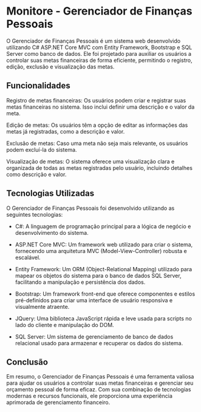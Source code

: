 # Monitore - Gerenciador de Finanças Pessoais
O Gerenciador de Finanças Pessoais é um sistema web desenvolvido utilizando C# ASP.NET Core MVC com Entity Framework, Bootstrap e SQL Server como banco de dados. Ele foi projetado para auxiliar os usuários a controlar suas metas financeiras de forma eficiente, permitindo o registro, edição, exclusão e visualização das metas.

## Funcionalidades
Registro de metas financeiras: Os usuários podem criar e registrar suas metas financeiras no sistema. Isso inclui definir uma descrição e o valor da meta.

Edição de metas: Os usuários têm a opção de editar as informações das metas já registradas, como a descrição e valor.

Exclusão de metas: Caso uma meta não seja mais relevante, os usuários podem excluí-la do sistema.

Visualização de metas: O sistema oferece uma visualização clara e organizada de todas as metas registradas pelo usuário, incluindo detalhes como descrição e valor.

## Tecnologias Utilizadas
O Gerenciador de Finanças Pessoais foi desenvolvido utilizando as seguintes tecnologias:

- C#: A linguagem de programação principal para a lógica de negócio e desenvolvimento do sistema.

- ASP.NET Core MVC: Um framework web utilizado para criar o sistema, fornecendo uma arquitetura MVC (Model-View-Controller) robusta e escalável.

- Entity Framework: Um ORM (Object-Relational Mapping) utilizado para mapear os objetos do sistema para o banco de dados SQL Server, facilitando a manipulação e persistência dos dados.

- Bootstrap: Um framework front-end que oferece componentes e estilos pré-definidos para criar uma interface de usuário responsiva e visualmente atraente.

- JQuery: Uma biblioteca JavaScript rápida e leve usada para scripts no lado do cliente e manipulação do DOM.

- SQL Server: Um sistema de gerenciamento de banco de dados relacional usado para armazenar e recuperar os dados do sistema.

## Conclusão

Em resumo, o Gerenciador de Finanças Pessoais é uma ferramenta valiosa para ajudar os usuários a controlar suas metas financeiras e gerenciar seu orçamento pessoal de forma eficaz. Com sua combinação de tecnologias modernas e recursos funcionais, ele proporciona uma experiência aprimorada de gerenciamento financeiro.
